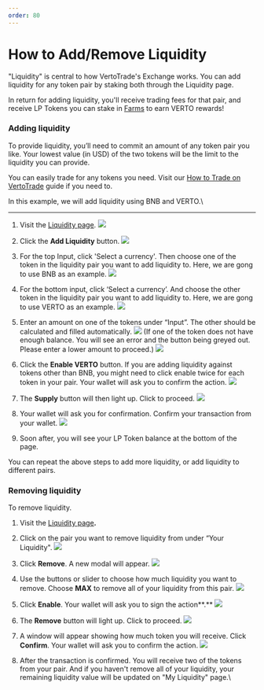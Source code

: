 ```yaml
---
order: 80
---
```

# How to Add/Remove Liquidity

"Liquidity" is central to how VertoTrade's Exchange works. You can add liquidity for any token pair by staking both through the Liquidity page.

In return for adding liquidity, you'll receive trading fees for that pair, and receive LP Tokens you can stake in [Farms](https://vertotrade.com/farms) to earn VERTO rewards!

### **Adding liquidity**

To provide liquidity, you’ll need to commit an amount of any token pair you like. Your lowest value (in USD) of the two tokens will be the limit to the liquidity you can provide.

You can easily trade for any tokens you need. Visit our [How to Trade on VertoTrade](https://docs.vertotrade.com/get-started/trade-guide) guide if you need to.

In this example, we will add liquidity using BNB and VERTO.\
****

1. Visit the [Liquidity page](https://exchange.vertotrade.finance/#/pool).
![](/public/assets/add-remove-lp-01.png)

2. Click the **Add Liquidity** button.
![](/public/assets/add-remove-lp-02.png)

3. For the top Input, click 'Select a currency'. Then choose one of the token in the liquidity pair you want to add liquidity to. Here, we are gong to use BNB as an example.
![](/public/assets/add-remove-lp-03.png)

4. For the bottom input, click ‘Select a currency’. And choose the other token in the liquidity pair you want to add liquidity to. Here, we are gong to use VERTO as an example.
![](/public/assets/add-remove-lp-04.png)

5. Enter an amount on one of the tokens under “Input”. The other should be calculated and filled automatically.
![](/public/assets/add-remove-lp-05.png)
(If one of the token does not have enough balance. You will see an error and the button being greyed out. Please enter a lower amount to proceed.)
![](/public/assets/add-remove-lp-06.png)

6. Click the **Enable VERTO** button. If you are adding liquidity against tokens other than BNB, you might need to click enable twice for each token in your pair. Your wallet will ask you to confirm the action.
![](/public/assets/add-remove-lp-07.png)

7. The **Supply** button will then light up. Click to proceed.
![](/public/assets/add-remove-lp-08.png)

8. Your wallet will ask you for confirmation. Confirm your transaction from your wallet.
![](/public/assets/add-remove-lp-09.png)

9. Soon after, you will see your LP Token balance at the bottom of the page.

You can repeat the above steps to add more liquidity, or add liquidity to different pairs.

### **Removing liquidity**

To remove liquidity.

1. Visit the [Liquidity page](https://exchange.vertotrade.finance/#/pool)**.**

2. Click on the pair you want to remove liquidity from under “Your Liquidity".
![](/public/assets/add-remove-lp-10.png)

3. Click **Remove**. A new modal will appear.
![](/public/assets/add-remove-lp-11.png)

4. Use the buttons or slider to choose how much liquidity you want to remove. Choose **MAX** to remove all of your liquidity from this pair.
![](/public/assets/add-remove-lp-12.png)

5. Click **Enable**. Your wallet will ask you to sign the action**.**
![](/public/assets/add-remove-lp-13.png)

6. The **Remove** button will light up. Click to proceed.
![](/public/assets/add-remove-lp-14.png)

7. A window will appear showing how much token you will receive. Click **Confirm**. Your wallet will ask you to confirm the action.
![](/public/assets/add-remove-lp-15.png)

8. After the transaction is confirmed. You will receive two of the tokens from your pair. And if you haven't remove all of your liquidity, your remaining liquidity value will be updated on "My Liquidity" page.\
